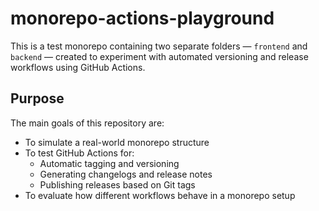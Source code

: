 # monorepo-actions-playground

This is a test monorepo containing two separate folders — `frontend` and `backend` — created to experiment with automated versioning and release workflows using GitHub Actions.

## Purpose

The main goals of this repository are:

- To simulate a real-world monorepo structure
- To test GitHub Actions for:
    - Automatic tagging and versioning
    - Generating changelogs and release notes
    - Publishing releases based on Git tags
- To evaluate how different workflows behave in a monorepo setup
